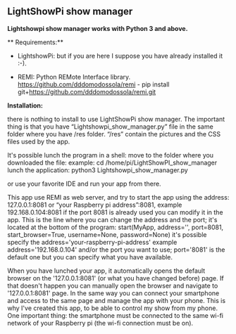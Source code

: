 ## LightShowPi show manager


**Lightshowpi show manager works with Python 3 and above.**


** Requirements:**

- LightshowPi: but if you are here I suppose you have already installed it :-).


- REMI: Python REMote Interface library. 
	https://github.com/dddomodossola/remi - 
	pip install git+https://github.com/dddomodossola/remi.git



**Installation:**

there is nothing to install to use LightShowPi show manager. 
The important thing is that you have “Lightshowpi_show_manager.py” file in the same folder where you have /res folder. 
“/res” contain the pictures and the CSS files used by the app.

It's possible lunch the program in a shell:
move to the folder where you downloaded the file:
		example:  cd /home/pi/LightShowPI_show_manager
lunch the application:
		python3 Lightshowpi_show_manager.py

or use your favorite IDE and run your app from there.

This app use REMI as web server, and try to start the app using the address:
127.0.0.1:8081 or “your Raspberry pi address”:8081, example 192.168.0.104:8081
if the port 8081 is already used you can modify it in the app.
This is the line where you can change the address and the port; it's located at the bottom of the program:
start(MyApp, address='', port=8081, start_browser=True, username=None, password=None)
it's possible specify the address='your-raspberry-pi-address' example address='192.168.0.104'
and/or the port you want to use; port='8081' is the default one but you can specify what you have available.

When you have lunched your app, it automatically opens the default browser on the '127.0.0.1:8081' (or what you have changed before) page. If that doesn't happen you can manually open the browser and navigate to '127.0.0.1:8081' page.
In the same way you can connect your smartphone and access to the same page and manage the app with your phone. This is why I've created this app, to be able to control my show from my phone.
One important thing: the smartphone must be connected to the same wi-fi network of your Raspberry pi (the wi-fi connection must be on).